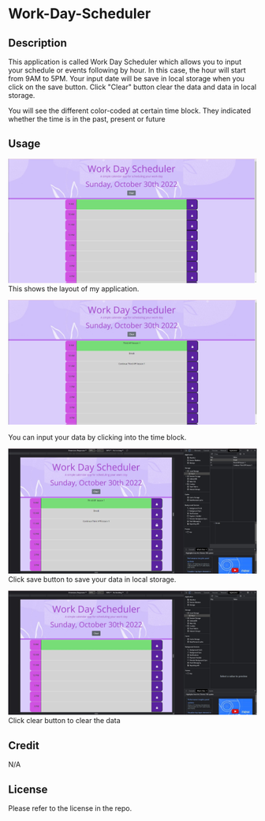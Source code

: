 # Work-Day-Scheduler

## Description

This application is called Work Day Scheduler which allows you to input your schedule or events following by hour. In this case, the hour will start from 9AM to 5PM. Your input date will be save in local storage when you click on the save button. Click "Clear" button clear the data and data in local storage.

You will see the different color-coded at certain time block. They indicated whether the time is in the past, present or future

## Usage

![Screen shot of my application](./assets/images/Screenshot1.jpg)
This shows the layout of my application.

![Screen shot of my application](./assets/images/Screenshot2.jpg)

You can input your data by clicking into the time block.

![Screen shot of my application](./assets/images/Screenshot3.jpg)
Click save button to save your data in local storage.

![Screen shot of my application](./assets/images/Screenshot4.jpg)
Click clear button to clear the data

## Credit

N/A

## License

Please refer to the license in the repo.
